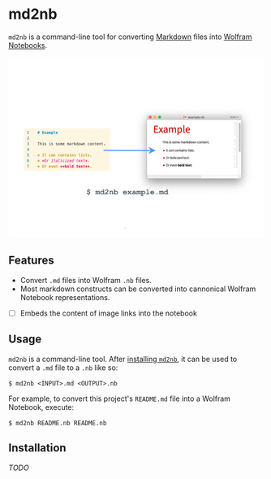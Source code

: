 # md2nb

`md2nb` is a command-line tool for converting [Markdown](https://wikipedia.org/wiki/Markdown)
files into [Wolfram Notebooks](https://wolfram.com/notebooks).

![Diagram showing md2nb conversion of Markdown files to Wolfram Notebooks](./docs/images/md2nb.png)

## Features

* Convert `.md` files into Wolfram `.nb` files.
* Most markdown constructs can be converted into cannonical Wolfram Notebook
  representations.

* [ ] Embeds the content of image links into the notebook

## Usage

`md2nb` is a command-line tool. After [installing `md2nb`](#installation), it can be used
to convert a `.md` file to a `.nb` like so:

```shell
$ md2nb <INPUT>.md <OUTPUT>.nb
```

For example, to convert this project's `README.md` file into a Wolfram Notebook, execute:

```shell
$ md2nb README.nb README.nb
```

## Installation

*TODO*
